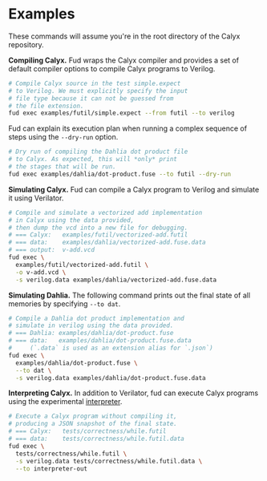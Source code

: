 # Examples

These commands will assume you're in the root directory of the Calyx
repository.

**Compiling Calyx.**
Fud wraps the Calyx compiler and provides a set of default compiler options
to compile Calyx programs to Verilog.

```bash
# Compile Calyx source in the test simple.expect
# to Verilog. We must explicitly specify the input
# file type because it can not be guessed from
# the file extension.
fud exec examples/futil/simple.expect --from futil --to verilog
```

Fud can explain its execution plan when running a complex sequence of
steps using the `--dry-run` option.
```bash
# Dry run of compiling the Dahlia dot product file
# to Calyx. As expected, this will *only* print
# the stages that will be run.
fud exec examples/dahlia/dot-product.fuse --to futil --dry-run
```

**Simulating Calyx.**
Fud can compile a Calyx program to Verilog and simulate it using Verilator.


```bash
# Compile and simulate a vectorized add implementation
# in Calyx using the data provided,
# then dump the vcd into a new file for debugging.
# === Calyx:   examples/futil/vectorized-add.futil
# === data:    examples/dahlia/vectorized-add.fuse.data
# === output:  v-add.vcd
fud exec \
  examples/futil/vectorized-add.futil \
  -o v-add.vcd \
  -s verilog.data examples/dahlia/vectorized-add.fuse.data
```

**Simulating Dahlia.**
The following command prints out the final state of all memories by specifying
`--to dat`.

```bash
# Compile a Dahlia dot product implementation and
# simulate in verilog using the data provided.
# === Dahlia: examples/dahlia/dot-product.fuse
# === data:   examples/dahlia/dot-product.fuse.data
#     (`.data` is used as an extension alias for `.json`)
fud exec \
  examples/dahlia/dot-product.fuse \
  --to dat \
  -s verilog.data examples/dahlia/dot-product.fuse.data
```

**Interpreting Calyx.**
In addition to Verilator, fud can execute Calyx programs using the experimental [interpreter](../interpreter.md).

```bash
# Execute a Calyx program without compiling it,
# producing a JSON snapshot of the final state.
# === Calyx:   tests/correctness/while.futil
# === data:    tests/correctness/while.futil.data
fud exec \
  tests/correctness/while.futil \
  -s verilog.data tests/correctness/while.futil.data \
  --to interpreter-out
```

